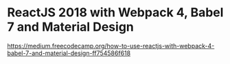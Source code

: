 # ReactJS 2018 with Webpack 4, Babel 7 and Material Design

https://medium.freecodecamp.org/how-to-use-reactjs-with-webpack-4-babel-7-and-material-design-ff754586f618
